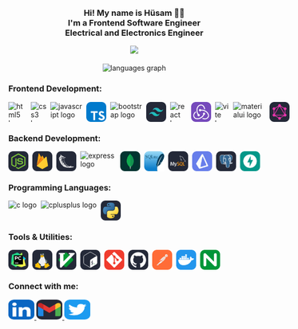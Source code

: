<br clear="both">

<div align="center">
  <img height="450" src="https://64.media.tumblr.com/13d2c753eed929097cc13bbb1d3e482c/244060921ab77c76-5f/s1280x1920/95aba83fc114f2cac774427ffe15541c65c552e3.gifv" alt=""/>
</div>


<h3 align="center">
Hi! My name is Hüsam 🥷🏻 <br/>
I'm a Frontend Software Engineer <br/>
Electrical and Electronics Engineer <br/>
</h3>

<div align="center">
  <img src="https://visitor-badge.laobi.icu/badge?page_id=husamahmud.husamahmud&"  />
</div>

<br clear="both">

<div align="center">
  <img src="https://github-readme-stats.vercel.app/api/top-langs?username=husamahmud&locale=en&hide_title=true&layout=compact&card_width=320&langs_count=6&theme=dark&hide_border=false" height="150" alt="languages graph"  />
</div>

<h3 align="left">
    Frontend Development:
</h3>

<div align="left" style="display: flex; gap: .5rem">
  <img src="https://skillicons.dev/icons?i=html" height="40" alt="html5 logo"  />
  <img src="https://skillicons.dev/icons?i=css" height="40" alt="css3 logo"  />
  <img src="https://skillicons.dev/icons?i=js" height="40" alt="javascript logo"  />
  <img src="https://raw.githubusercontent.com/tandpfun/skill-icons/main/icons/TypeScript.svg" height="40" alt="ts logo"  />
  <img src="https://skillicons.dev/icons?i=bootstrap" height="40" alt="bootstrap logo"  />
  <img src="https://raw.githubusercontent.com/tandpfun/skill-icons/main/icons/TailwindCSS-Dark.svg" height="40" alt="react logo"  />
  <img src="https://skillicons.dev/icons?i=react" height="40" alt="react logo"  />
  <img src="https://raw.githubusercontent.com/tandpfun/skill-icons/main/icons/Redux.svg" height="40" alt="redux logo"  />
  <img src="https://skillicons.dev/icons?i=vite" height="40" alt="vite logo"  />
  <img src="https://skillicons.dev/icons?i=materialui" height="40" alt="materialui logo"  />
  <img src="https://raw.githubusercontent.com/tandpfun/skill-icons/main/icons/GraphQL-Dark.svg" height="40" alt="graphql"  />
</div>

<h3 align="left">
    Backend Development:
</h3>

<div align="left" style="display: flex; gap: .5rem">
  <img src="https://raw.githubusercontent.com/tandpfun/skill-icons/main/icons/NodeJS-Dark.svg" height="40" alt="nodejs logo"  />
  <img src="https://raw.githubusercontent.com/tandpfun/skill-icons/main/icons/Firebase-Dark.svg" height="40" alt="firebase logo"  />
  <img src="https://raw.githubusercontent.com/tandpfun/skill-icons/main/icons/Flask-Dark.svg" height="40" alt="nodejs logo"  />
  <img src="https://skillicons.dev/icons?i=express" height="40" alt="express logo"  />
  <img src="https://raw.githubusercontent.com/tandpfun/skill-icons/main/icons/MongoDB.svg" height="40" alt="mongodb logo"  />
  <img src="https://raw.githubusercontent.com/tandpfun/skill-icons/main/icons/SQLite.svg" height="40" alt="sqlite logo"  />
  <img src="https://raw.githubusercontent.com/tandpfun/skill-icons/main/icons/MySQL-Dark.svg" height="40" alt="mysql logo"  />
  <img src="https://raw.githubusercontent.com/tandpfun/skill-icons/main/icons/Prisma.svg" height="40" alt="python logo"  />
  <img src="https://raw.githubusercontent.com/tandpfun/skill-icons/main/icons/PostgreSQL-Dark.svg" height="40" alt="python logo"  />
  <img src="https://raw.githubusercontent.com/tandpfun/skill-icons/main/icons/FastAPI.svg" height="40" alt="python logo"  />
</div>

<h3 align="left">
    Programming Languages:
</h3>


<div align="left" style="display: flex; gap: .5rem">
  <img src="https://skillicons.dev/icons?i=c" height="40" alt="c logo"  />
  <img src="https://skillicons.dev/icons?i=cpp" height="40" alt="cplusplus logo"  />
  <img src="https://raw.githubusercontent.com/tandpfun/skill-icons/main/icons/Python-Dark.svg" height="40" alt="python logo"  />
</div>

<h3 align="left">
    Tools & Utilities:
</h3>

<div align="left" style="display: flex; gap: .5rem">
  <img src="https://raw.githubusercontent.com/tandpfun/skill-icons/main/icons/PyCharm-Dark.svg" height="40" alt="jetbrains logo"  />
  <img src="https://raw.githubusercontent.com/tandpfun/skill-icons/main/icons/Linux-Dark.svg" height="40" alt="linux logo"  />
  <img src="https://raw.githubusercontent.com/tandpfun/skill-icons/main/icons/VIM-Dark.svg" height="40" alt="vim logo"  />
  <img src="https://raw.githubusercontent.com/tandpfun/skill-icons/main/icons/Bash-Dark.svg" height="40" alt="bash logo"  />
  <img src="https://raw.githubusercontent.com/tandpfun/skill-icons/main/icons/Git.svg" height="40" alt="git logo"  />
  <img src="https://raw.githubusercontent.com/tandpfun/skill-icons/main/icons/Github-Dark.svg" height="40" alt="github logo"  />
  <img src="https://raw.githubusercontent.com/tandpfun/skill-icons/main/icons/Postman.svg" alt="postman" width="40" height="40"/>
  <img src="https://raw.githubusercontent.com/tandpfun/skill-icons/main/icons/Docker.svg" alt="postman" width="40" height="40"/>
  <img src="https://raw.githubusercontent.com/tandpfun/skill-icons/main/icons/Nginx.svg" alt="Nginx" width="40" height="40"/>
</div>


<h3 align="left">
    Connect with me:
</h3>

<div>
  <a href="https://www.linkedin.com/in/husamahmud/" target="_blank">
    <img src="https://raw.githubusercontent.com/tandpfun/skill-icons/main/icons/LinkedIn.svg" width="52" height="40" alt="linkedin logo"  />
  </a>
  <a href="mailto:proghusam@outlook.com" target="_blank">
    <img src="https://raw.githubusercontent.com/tandpfun/skill-icons/main/icons/Gmail-Dark.svg" width="52" height="40" alt="gmail logo"  />
  </a>
  <a href="https://twitter.com/husamahmud" target="_blank">
    <img src="https://raw.githubusercontent.com/tandpfun/skill-icons/main/icons/Twitter.svg" width="52" height="40" alt="twitter logo"  />
  </a>
</div>
